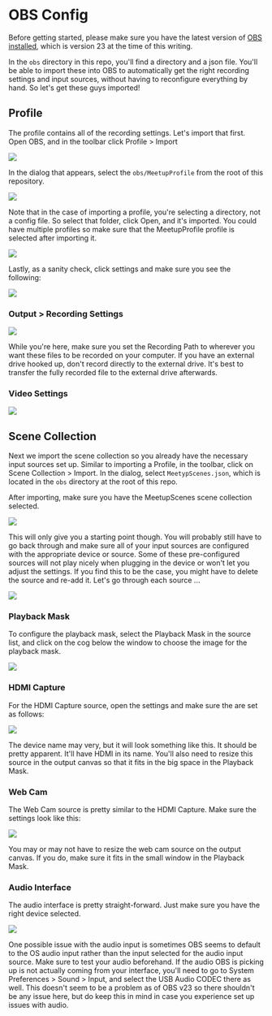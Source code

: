 # OBS Config

Before getting started, please make sure you have the latest version of [OBS installed](https://obsproject.com/download), which is version 23 at the time of this writing.

In the `obs` directory in this repo, you'll find a directory and a json file. You'll be able to import these into OBS to automatically get the right recording settings and input sources, without having to reconfigure everything by hand. So let's get these guys imported!

## Profile

The profile contains all of the recording settings. Let's import that first. Open OBS, and in the toolbar click Profile > Import

<div style="width: 500px;">
	<img src="./images/toolbar-profile-import.png" />
</div>

In the dialog that appears, select the `obs/MeetupProfile` from the root of this repository.

<div style="width: 400px;">
	<img src="./images/profile-import-dialog.png" />
</div>

Note that in the case of importing a profile, you're selecting a directory, not a config file. So select that folder, click Open, and it's imported. You could have multiple profiles so make sure that the MeetupProfile profile is selected after importing it.

<div style="width: 400px;">
	<img src="./images/select-profile.png" />
</div>

Lastly, as a sanity check, click settings and make sure you see the following:

<div style="width: 300px;">
	<img src="./images/settings.png" />
</div>

### Output > Recording Settings

<div style="width: 600px;">
	<img src="./images/output-settings.png" />
</div>

While you're here, make sure you set the Recording Path to wherever you want these files to be recorded on your computer. If you have an external drive hooked up, don't record directly to the external drive. It's best to transfer the fully recorded file to the external drive afterwards.

### Video Settings

<div style="width: 600px;">
	<img src="./images/video-settings.png" />
</div>

## Scene Collection

Next we import the scene collection so you already have the necessary input sources set up. Similar to importing a Profile, in the toolbar, click on Scene Collection > Import. In the dialog, select `MeetypScenes.json`, which is located in the `obs` directory at the root of this repo.

After importing, make sure you have the MeetupScenes scene collection selected.

<div style="width: 300px;">
	<img src="./images/select-scene.png" />
</div>

This will only give you a starting point though. You will probably still have to go back through and make sure all of your input sources are configured with the appropriate device or source. Some of these pre-configured sources will not play nicely when plugging in the device or won't let you adjust the settings. If you find this to be the case, you might have to delete the source and re-add it. Let's go through each source ...

<div style="width: 600px;">
	<img src="./images/scene-sources.png" />
</div>

### Playback Mask

To configure the playback mask, select the Playback Mask in the source list, and click on the cog below the window to choose the image for the playback mask.

<div style="width: 500px;">
	<img src="./images/playback-mask-config.png" />
</div>

### HDMI Capture

For the HDMI Capture source, open the settings and make sure the are set as follows:

<div style="width: 500px;">
	<img src="./images/hdmi-capture-config.png" />
</div>

The device name may very, but it will look something like this. It should be pretty apparent. It'll have HDMI in its name. You'll also need to resize this source in the output canvas so that it fits in the big space in the Playback Mask.

### Web Cam

The Web Cam source is pretty similar to the HDMI Capture. Make sure the settings look like this:

<div style="width: 500px;">
	<img src="./images/web-cam-config.png" />
</div>

You may or may not have to resize the web cam source on the output canvas. If you do, make sure it fits in the small window in the Playback Mask.

### Audio Interface

The audio interface is pretty straight-forward. Just make sure you have the right device selected.

<div style="width: 500px;">
	<img src="./images/audio-interface-config.png" />
</div>

One possible issue with the audio input is sometimes OBS seems to default to the OS audio input rather than the input selected for the audio input source. Make sure to test your audio beforehand. If the audio OBS is picking up is not actually coming from your interface, you'll need to go to System Preferences > Sound > Input, and select the USB Audio CODEC there as well. This doesn't seem to be a problem as of OBS v23 so there shouldn't be any issue here, but do keep this in mind in case you experience set up issues with audio.
